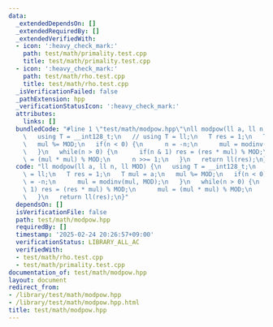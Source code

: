 ```yaml
---
data:
  _extendedDependsOn: []
  _extendedRequiredBy: []
  _extendedVerifiedWith:
  - icon: ':heavy_check_mark:'
    path: test/math/primality.test.cpp
    title: test/math/primality.test.cpp
  - icon: ':heavy_check_mark:'
    path: test/math/rho.test.cpp
    title: test/math/rho.test.cpp
  _isVerificationFailed: false
  _pathExtension: hpp
  _verificationStatusIcon: ':heavy_check_mark:'
  attributes:
    links: []
  bundledCode: "#line 1 \"test/math/modpow.hpp\"\nll modpow(ll a, ll n, ll MOD) {\n\
    \   using T = __int128_t;\n   // using T = ll;\n   T res = 1;\n   T mul = a;\n\
    \   mul %= MOD;\n   if(n < 0) {\n      n = -n;\n      mul = modinv(mul, MOD);\n\
    \   }\n   while(n > 0) {\n      if(n & 1) res = (res * mul) % MOD;\n      mul\
    \ = (mul * mul) % MOD;\n      n >>= 1;\n   }\n   return ll(res);\n}\n"
  code: "ll modpow(ll a, ll n, ll MOD) {\n   using T = __int128_t;\n   // using T\
    \ = ll;\n   T res = 1;\n   T mul = a;\n   mul %= MOD;\n   if(n < 0) {\n      n\
    \ = -n;\n      mul = modinv(mul, MOD);\n   }\n   while(n > 0) {\n      if(n &\
    \ 1) res = (res * mul) % MOD;\n      mul = (mul * mul) % MOD;\n      n >>= 1;\n\
    \   }\n   return ll(res);\n}"
  dependsOn: []
  isVerificationFile: false
  path: test/math/modpow.hpp
  requiredBy: []
  timestamp: '2025-02-24 20:26:57+09:00'
  verificationStatus: LIBRARY_ALL_AC
  verifiedWith:
  - test/math/rho.test.cpp
  - test/math/primality.test.cpp
documentation_of: test/math/modpow.hpp
layout: document
redirect_from:
- /library/test/math/modpow.hpp
- /library/test/math/modpow.hpp.html
title: test/math/modpow.hpp
---
```

